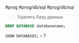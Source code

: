 #prog #prog/db/sql #prog/db/sql

> Удалить базу данных

```sql
DROP DATABASE databasename;
```

`SHOW DATABASES;` – ?